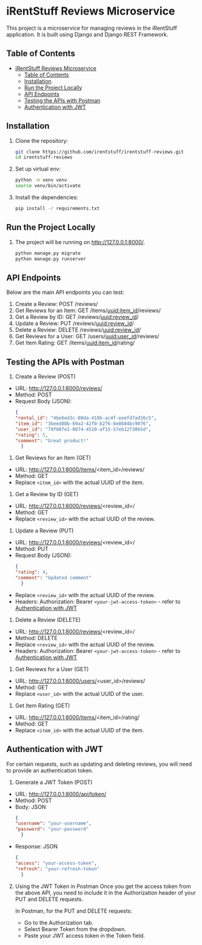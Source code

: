 # iRentStuff Reviews Microservice 

This project is a microservice for managing reviews in the iRentStuff application. It is built using Django and Django REST Framework.

## Table of Contents
- [iRentStuff Reviews Microservice](#irentstuff-reviews-microservice)
  - [Table of Contents](#table-of-contents)
  - [Installation](#installation)
  - [Run the Project Locally](#run-the-project-locally)
  - [API Endpoints](#api-endpoints)
  - [Testing the APIs with Postman](#testing-the-apis-with-postman)
  - [Authentication with JWT](#authentication-with-jwt)

## Installation

1. Clone the repository:

   ```bash
   git clone https://github.com/irentstuff/irentstuff-reviews.git
   cd irentstuff-reviews
1. Set up virtual env: 
   ``` bash 
   python -m venv venv
   source venv/bin/activate
1. Install the dependencies:
   ``` bash
   pip install -r requirements.txt

## Run the Project Locally

1. The project will be running on http://127.0.0.1:8000/.
    
    ``` bash
    python manage.py migrate
    python manage.py runserver

## API Endpoints
Below are the main API endpoints you can test:

1. Create a Review: POST /reviews/
2. Get Reviews for an Item: GET /items/<uuid:item_id>/reviews/
3. Get a Review by ID: GET /reviews/<uuid:review_id>/
4. Update a Review: PUT /reviews/<uuid:review_id>/
5. Delete a Review: DELETE /reviews/<uuid:review_id>/
6. Get Reviews for a User: GET /users/<uuid:user_id>/reviews/
7. Get Item Rating: GET /items/<uuid:item_id>/rating/

## Testing the APIs with Postman

1. Create a Review (POST)
- URL: http://127.0.0.1:8000/reviews/
- Method: POST
- Request Body (JSON): 
  ``` json
  {
  "rental_id": "4be6ed3c-08da-418b-ac4f-eeefd7ad16c5",
  "item_id": "3beed80b-69a2-42f0-b276-8e8684bc9076",
  "user_id": "79f08fe1-0074-4520-af15-57eb12f3865d",
  "rating": 5,
  "comment": "Great product!"
    }

1. Get Reviews for an Item (GET)
- URL: http://127.0.0.1:8000/items/<item_id>/reviews/
- Method: GET
- Replace `<item_id>` with the actual UUID of the item.

1. Get a Review by ID (GET)
- URL: http://127.0.0.1:8000/reviews/<review_id>/
- Method: GET
- Replace `<review_id>` with the actual UUID of the review.

1. Update a Review (PUT)
- URL: http://127.0.0.1:8000/reviews/<review_id>/
- Method: PUT
- Request Body (JSON): 
  ``` json
  {
  "rating": 4,
  "comment": "Updated comment"
    }
- Replace `<review_id>` with the actual UUID of the review.
- Headers:
    Authorization: Bearer `<your-jwt-access-token>` - refer to [Authentication with JWT](#authentication-with-jwt)

1. Delete a Review (DELETE)
- URL: http://127.0.0.1:8000/reviews/<review_id>/
- Method: DELETE
- Replace `<review_id>` with the actual UUID of the review.
- Headers:
    Authorization: Bearer `<your-jwt-access-token>` - refer to [Authentication with JWT](#authentication-with-jwt)


1. Get Reviews for a User (GET)
- URL: http://127.0.0.1:8000/users/<user_id>/reviews/
- Method: GET
- Replace `<user_id>` with the actual UUID of the user.

1. Get Item Rating (GET)
- URL: http://127.0.0.1:8000/items/<item_id>/rating/
- Method: GET
- Replace `<item_id>` with the actual UUID of the item.

## Authentication with JWT
For certain requests, such as updating and deleting reviews, you will need to provide an authentication token.

1. Generate a JWT Token (POST)
- URL: http://127.0.0.1:8000/api/token/
- Method: POST
- Body: JSON
  ```json
  {
  "username": "your-username",
  "password": "your-password"
    }
- Response: JSON
  ``` json 
  {
  "access": "your-access-token",
  "refresh": "your-refresh-token"
    }
2. Using the JWT Token in Postman
Once you get the access token from the above API, you need to include it in the Authorization header of your PUT and DELETE requests.

    In Postman, for the PUT and DELETE requests:
    - Go to the Authorization tab.
    - Select Bearer Token from the dropdown.
    - Paste your JWT access token in the Token field.
